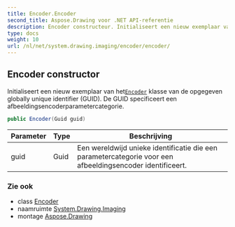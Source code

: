 ```yaml
---
title: Encoder.Encoder
second_title: Aspose.Drawing voor .NET API-referentie
description: Encoder constructeur. Initialiseert een nieuw exemplaar van hetEncoder klasse van de opgegeven globally unique identifier GUID. De GUID specificeert een afbeeldingsencoderparametercategorie.
type: docs
weight: 10
url: /nl/net/system.drawing.imaging/encoder/encoder/
---
```

## Encoder constructor

Initialiseert een nieuw exemplaar van het[`Encoder`](../) klasse van de opgegeven globally unique identifier (GUID). De GUID specificeert een afbeeldingsencoderparametercategorie.

```csharp
public Encoder(Guid guid)
```

| Parameter | Type | Beschrijving |
| --- | --- | --- |
| guid | Guid | Een wereldwijd unieke identificatie die een parametercategorie voor een afbeeldingsencoder identificeert. |

### Zie ook

* class [Encoder](../)
* naamruimte [System.Drawing.Imaging](../../encoder/)
* montage [Aspose.Drawing](../../../)


